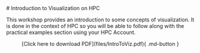 <link rel="stylesheet" href="../../../assets/stylesheets/embedded_files.css">
# Introduction to Visualization on HPC

This workshop provides an introduction to some concepts of visualization. It is done in the context of HPC so you will be able to follow along with the practical examples section using your HPC Account.

<center>
[Click here to download PDF](files/IntroToViz.pdf){ .md-button }
</center>